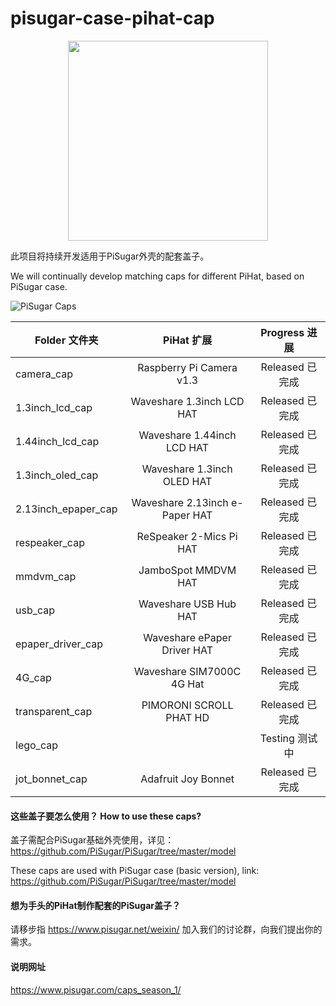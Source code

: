 # pisugar-case-pihat-cap

<p align="center">
  <img width="320" src="https://raw.githubusercontent.com/JdaieLin/PiSugar/master/logo.jpg">
</p>


此项目将持续开发适用于PiSugar外壳的配套盖子。

We will continually develop matching caps for different PiHat, based on PiSugar case.

![PiSugar Caps](https://github.com/PiSugar/pisugar-case-pihat-cap/blob/master/gallery_w.jpg?raw=true)

| Folder 文件夹 | PiHat 扩展 | Progress 进展 | 
| - | :-: | :-: | 
| camera_cap | Raspberry Pi Camera v1.3 | Released 已完成 | 
| 1.3inch_lcd_cap | Waveshare 1.3inch LCD HAT | Released 已完成 |
| 1.44inch_lcd_cap | Waveshare 1.44inch LCD HAT | Released 已完成 |
| 1.3inch_oled_cap | Waveshare 1.3inch OLED HAT | Released 已完成 |
| 2.13inch_epaper_cap | Waveshare 2.13inch e-Paper HAT | Released 已完成 |
| respeaker_cap | ReSpeaker 2-Mics Pi HAT | Released 已完成 | 
| mmdvm_cap | JamboSpot MMDVM HAT | Released 已完成 | 
| usb_cap | Waveshare USB Hub HAT | Released 已完成 | 
| epaper_driver_cap | Waveshare ePaper Driver HAT | Released 已完成 | 
| 4G_cap | Waveshare SIM7000C 4G Hat | Released 已完成 | 
| transparent_cap | PIMORONI SCROLL PHAT HD | Released 已完成 |
| lego_cap |  | Testing 测试中 |
| jot_bonnet_cap | Adafruit Joy Bonnet | Released 已完成 |


#### 这些盖子要怎么使用？ How to use these caps?

盖子需配合PiSugar基础外壳使用，详见：https://github.com/PiSugar/PiSugar/tree/master/model

These caps are used with PiSugar case (basic version), link: https://github.com/PiSugar/PiSugar/tree/master/model


#### 想为手头的PiHat制作配套的PiSugar盖子？

请移步指  https://www.pisugar.net/weixin/ 加入我们的讨论群，向我们提出你的需求。


#### 说明网址

https://www.pisugar.com/caps_season_1/

